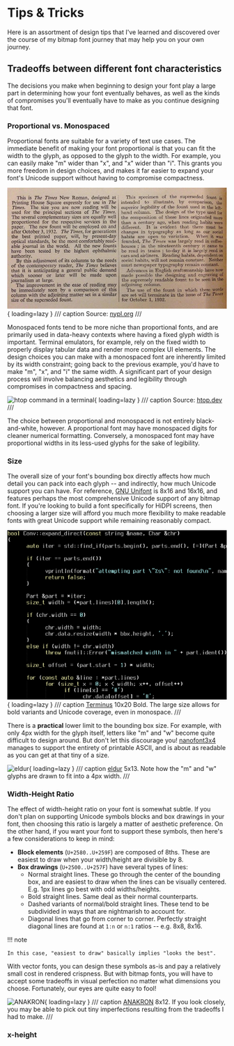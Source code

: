 # Tips & Tricks

Here is an assortment of design tips that I've learned and discovered over the
course of my bitmap font journey that may help you on your own journey.

## Tradeoffs between different font characteristics

The decisions you make when beginning to design your font play a large part in
determining how your font eventually behaves, as well as the kinds of
compromises you'll eventually have to make as you continue designing that font.

### Proportional vs. Monospaced

Proportional fonts are suitable for a variety of text use cases. The immediate
benefit of making your font proportional is that you can fit the width to the
glyph, as opposed to the glyph to the width. For example, you can easily make
"m" wider than "x", and "x" wider than "i". This grants you more freedom in
design choices, and makes it far easier to expand your font's Unicode support
without having to compromise compactness.

![text sample in Times New Roman](assets/times-new-roman.webp){ loading=lazy }
/// caption
Source: [nypl.org](https://nypl.org)
///

Monospaced fonts tend to be more niche than proportional fonts, and are
primarily used in data-heavy contexts where having a fixed glyph width is
important. Terminal emulators, for example, rely on the fixed width to properly
display tabular data and render more complex UI elements. The design choices
you can make with a monospaced font are inherently limited by its width
constraint; going back to the previous example, you'd have to make "m", "x",
and "i" the same width. A significant part of your design process will involve
balancing aesthetics and legibility through compromises in compactness and
spacing.

![htop command in a terminal](assets/htop.png){ loading=lazy }
/// caption
Source: [htop.dev](https://htop.dev)
///

The choice between proportional and monospaced is not entirely black-and-white,
however. A proportional font may have monospaced digits for cleaner numerical
formatting. Conversely, a monospaced font may have proportional widths in its
less-used glyphs for the sake of legibility.

### Size

The overall size of your font's bounding box directly affects how much detail
you can pack into each glyph -- and indirectly, how much Unicode support you
can have. For reference, [GNU Unifont](https://unifoundry.com/unifont/) is 8x16
and 16x16, and features perhaps the most comprehensive Unicode support of any
bitmap font. If you're looking to build a font specifically for HiDPI screens,
then choosing a larger size will afford you much more flexibility to make
readable fonts with great Unicode support while remaining reasonably compact.

![Terminus 10x20 Bold](assets/terminus-10x20b.gif){ loading=lazy }
/// caption
[Terminus](https://terminus-font.sourceforge.net/) 10x20 Bold. The large size
allows for bold variants and Unicode coverage, even in monospace.
///

There is a **practical** lower limit to the bounding box size. For example,
with only 4px width for the glyph itself, letters like "m" and "w" become quite
difficult to design around. But don't let this discourage you!
[nanofont3x4](https://github.com/Michaelangel007/nanofont3x4) manages to
support the entirety of printable ASCII, and is about as readable as you can
get at that tiny of a size.

![eldur](assets/eldur-prog.png){ loading=lazy }
/// caption
[eldur](https://github.com/molarmanful/eldur) 5x13. Note how the "m" and "w"
glyphs are drawn to fit into a 4px width.
///

### Width-Height Ratio

The effect of width-height ratio on your font is somewhat subtle. If you don't
plan on supporting Unicode symbols blocks and box drawings in your font, then
choosing this ratio is largely a matter of aesthetic preference. On the other
hand, if you want your font to support these symbols, then here's a few
considerations to keep in mind:

- **Block elements** (`U+2580..U+259F`) are composed of 8ths. These are easiest to
  draw when your width/height are divisible by 8.
- **Box drawings** (`U+2500..U+257F`) have several types of lines:
    - Normal straight lines. These go through the center of the bounding box,
      and are easiest to draw when the lines can be visually centered. E.g. 1px
      lines go best with odd widths/heights.
    - Bold straight lines. Same deal as their normal counterparts.
    - Dashed variants of normal/bold straight lines. These tend to be
      subdivided in ways that are nightmarish to account for.
    - Diagonal lines that go from corner to corner. Perfectly straight diagonal
      lines are found at `1:n` or `n:1` ratios -- e.g. 8x8, 8x16.

!!! note

    In this case, "easiest to draw" basically implies "looks the best".

With vector fonts, you can design these symbols as-is and pay a relatively
small cost in rendered crispness. But with bitmap fonts, you will have to
accept some tradeoffs in visual perfection no matter what dimensions you
choose. Fortunately, our eyes are quite easy to fool!

![ANAKRON](assets/anakron-box.png){ loading=lazy }
/// caption
[ANAKRON](https://github.com/molarmanful/ANAKRON) 8x12. If you look closely,
you may be able to pick out tiny imperfections resulting from the tradeoffs I
had to make.
///

### x-height
